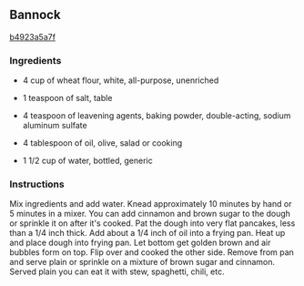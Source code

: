 ## Bannock

[b4923a5a7f](http://www.food.com/recipe/bannock-230891)

### Ingredients

 - 4 cup of wheat flour, white, all-purpose, unenriched

 - 1 teaspoon of salt, table

 - 4 teaspoon of leavening agents, baking powder, double-acting, sodium aluminum sulfate

 - 4 tablespoon of oil, olive, salad or cooking

 - 1 1/2 cup of water, bottled, generic

### Instructions

Mix ingredients and add water. Knead approximately 10 minutes by hand or 5 minutes in a mixer. You can add cinnamon and brown sugar to the dough or sprinkle it on after it's cooked. Pat the dough into very flat pancakes, less than a 1/4 inch thick. Add about a 1/4 inch of oil into a frying pan. Heat up and place dough into frying pan. Let bottom get golden brown and air bubbles form on top. Flip over and cooked the other side. Remove from pan and serve plain or sprinkle on a mixture of brown sugar and cinnamon. Served plain you can eat it with stew, spaghetti, chili, etc.
